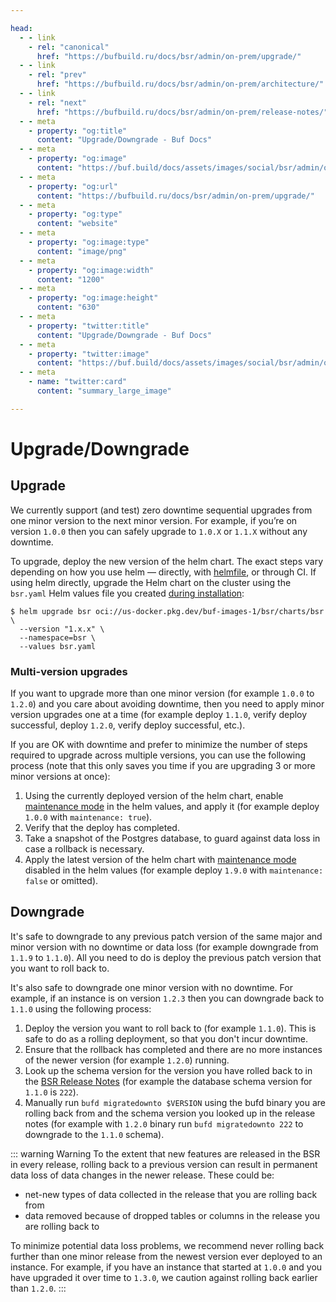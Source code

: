```yaml
---

head:
  - - link
    - rel: "canonical"
      href: "https://bufbuild.ru/docs/bsr/admin/on-prem/upgrade/"
  - - link
    - rel: "prev"
      href: "https://bufbuild.ru/docs/bsr/admin/on-prem/architecture/"
  - - link
    - rel: "next"
      href: "https://bufbuild.ru/docs/bsr/admin/on-prem/release-notes/"
  - - meta
    - property: "og:title"
      content: "Upgrade/Downgrade - Buf Docs"
  - - meta
    - property: "og:image"
      content: "https://buf.build/docs/assets/images/social/bsr/admin/on-prem/upgrade.png"
  - - meta
    - property: "og:url"
      content: "https://bufbuild.ru/docs/bsr/admin/on-prem/upgrade/"
  - - meta
    - property: "og:type"
      content: "website"
  - - meta
    - property: "og:image:type"
      content: "image/png"
  - - meta
    - property: "og:image:width"
      content: "1200"
  - - meta
    - property: "og:image:height"
      content: "630"
  - - meta
    - property: "twitter:title"
      content: "Upgrade/Downgrade - Buf Docs"
  - - meta
    - property: "twitter:image"
      content: "https://buf.build/docs/assets/images/social/bsr/admin/on-prem/upgrade.png"
  - - meta
    - name: "twitter:card"
      content: "summary_large_image"

---
```


# Upgrade/Downgrade

## Upgrade

We currently support (and test) zero downtime sequential upgrades from one minor version to the next minor version. For example, if you’re on version `1.0.0` then you can safely upgrade to `1.0.X` or `1.1.X` without any downtime.

To upgrade, deploy the new version of the helm chart. The exact steps vary depending on how you use helm — directly, with [helmfile](https://github.com/helmfile/helmfile), or through CI. If using helm directly, upgrade the Helm chart on the cluster using the `bsr.yaml` Helm values file you created [during installation](../installation/):

```console
$ helm upgrade bsr oci://us-docker.pkg.dev/buf-images-1/bsr/charts/bsr \
  --version "1.x.x" \
  --namespace=bsr \
  --values bsr.yaml
```

### Multi-version upgrades

If you want to upgrade more than one minor version (for example `1.0.0` to `1.2.0`) and you care about avoiding downtime, then you need to apply minor version upgrades one at a time (for example deploy `1.1.0`, verify deploy successful, deploy `1.2.0`, verify deploy successful, etc.).

If you are OK with downtime and prefer to minimize the number of steps required to upgrade across multiple versions, you can use the following process (note that this only saves you time if you are upgrading 3 or more minor versions at once):

1.  Using the currently deployed version of the helm chart, enable [maintenance mode](../configuration/#maintenance-mode) in the helm values, and apply it (for example deploy `1.0.0` with `maintenance: true`).
2.  Verify that the deploy has completed.
3.  Take a snapshot of the Postgres database, to guard against data loss in case a rollback is necessary.
4.  Apply the latest version of the helm chart with [maintenance mode](../configuration/#maintenance-mode) disabled in the helm values (for example deploy `1.9.0` with `maintenance: false` or omitted).

## Downgrade

It's safe to downgrade to any previous patch version of the same major and minor version with no downtime or data loss (for example downgrade from `1.1.9` to `1.1.0`). All you need to do is deploy the previous patch version that you want to roll back to.

It's also safe to downgrade one minor version with no downtime. For example, if an instance is on version `1.2.3` then you can downgrade back to `1.1.0` using the following process:

1.  Deploy the version you want to roll back to (for example `1.1.0`). This is safe to do as a rolling deployment, so that you don't incur downtime.
2.  Ensure that the rollback has completed and there are no more instances of the newer version (for example `1.2.0`) running.
3.  Look up the schema version for the version you have rolled back to in the [BSR Release Notes](../release-notes/) (for example the database schema version for `1.1.0` is `222`).
4.  Manually run `bufd migratedownto $VERSION` using the bufd binary you are rolling back from and the schema version you looked up in the release notes (for example with `1.2.0` binary run `bufd migratedownto 222` to downgrade to the `1.1.0` schema).

::: warning Warning
To the extent that new features are released in the BSR in every release, rolling back to a previous version can result in permanent data loss of data changes in the newer release. These could be:

- net-new types of data collected in the release that you are rolling back from
- data removed because of dropped tables or columns in the release you are rolling back to

To minimize potential data loss problems, we recommend never rolling back further than one minor release from the newest version ever deployed to an instance. For example, if you have an instance that started at `1.0.0` and you have upgraded it over time to `1.3.0`, we caution against rolling back earlier than `1.2.0`.
:::
